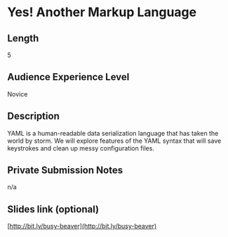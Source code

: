 # Yes! Another Markup Language

## Length

5

## Audience Experience Level

Novice

## Description

YAML is a human-readable data serialization language that has taken the world by storm. We will explore features of the YAML syntax that will save keystrokes and clean up messy configuration files.

## Private Submission Notes

n/a

## Slides link (optional)

[http://bit.ly/busy-beaver](http://bit.ly/busy-beaver)
